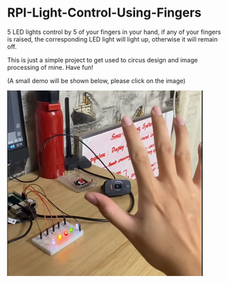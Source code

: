 # RPI-Light-Control-Using-Fingers
5 LED lights control by 5 of your fingers in your hand, if any of your fingers is raised, the corresponding LED light will light up, otherwise it will remain off.
  
 This is just a simple project to get used to circus design and image processing of mine. Have fun!
   
 (A small demo will be shown below, please click on the image)
 
 <a href="https://www.youtube.com/shorts/NK8EGqPVsAE"><img src="thumbnail.png"></a>
